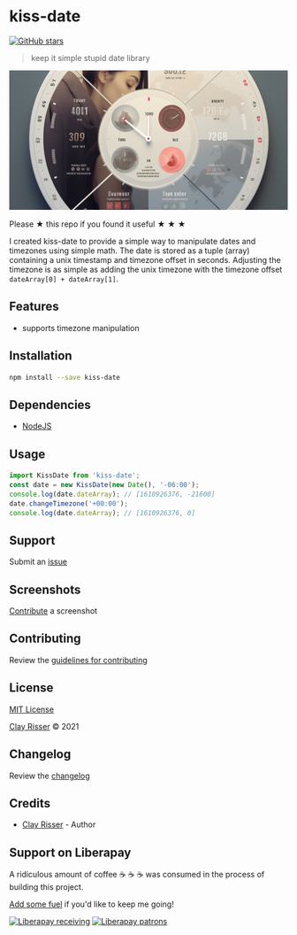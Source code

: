 # kiss-date

[![GitHub stars](https://img.shields.io/github/stars/clayrisser/kiss-date.svg?style=social&label=Stars)](https://github.com/clayrisser/kiss-date)

> keep it simple stupid date library

![](assets/kiss-date.png)

Please ★ this repo if you found it useful ★ ★ ★

I created kiss-date to provide a simple way to manipulate dates and timezones using simple math. The date is
stored as a tuple (array) containing a unix timestamp and timezone offset in seconds. Adjusting the timezone is as
simple as adding the unix timezone with the timezone offset `dateArray[0] + dateArray[1]`.

## Features

- supports timezone manipulation

## Installation

```sh
npm install --save kiss-date
```

## Dependencies

- [NodeJS](https://nodejs.org)

## Usage

```ts
import KissDate from 'kiss-date';
const date = new KissDate(new Date(), '-06:00');
console.log(date.dateArray); // [1610926376, -21600]
date.changeTimezone('+00:00');
console.log(date.dateArray); // [1610926376, 0]
```

## Support

Submit an [issue](https://github.com/clayrisser/kiss-date/issues/new)

## Screenshots

[Contribute](https://github.com/clayrisser/kiss-date/blob/master/CONTRIBUTING.md) a screenshot

## Contributing

Review the [guidelines for contributing](https://github.com/clayrisser/kiss-date/blob/master/CONTRIBUTING.md)

## License

[MIT License](https://github.com/clayrisser/kiss-date/blob/master/LICENSE)

[Clay Risser](https://clayrisser.com) © 2021

## Changelog

Review the [changelog](https://github.com/clayrisser/kiss-date/blob/master/CHANGELOG.md)

## Credits

- [Clay Risser](https://clayrisser.com) - Author

## Support on Liberapay

A ridiculous amount of coffee ☕ ☕ ☕ was consumed in the process of building this project.

[Add some fuel](https://liberapay.com/clayrisser/donate) if you'd like to keep me going!

[![Liberapay receiving](https://img.shields.io/liberapay/receives/clayrisser.svg?style=flat-square)](https://liberapay.com/clayrisser/donate)
[![Liberapay patrons](https://img.shields.io/liberapay/patrons/clayrisser.svg?style=flat-square)](https://liberapay.com/clayrisser/donate)
